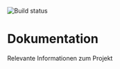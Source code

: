 ![Build status](https://travis-ci.org/HSLU-BaumannWicki/Dokumentation.svg?branch=master)

# Dokumentation
Relevante Informationen zum Projekt
